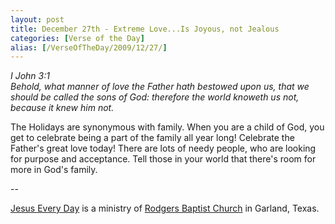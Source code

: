 ```yaml
---
layout: post
title: December 27th - Extreme Love...Is Joyous, not Jealous
categories: [Verse of the Day]
alias: [/VerseOfTheDay/2009/12/27/]
---
```


_I John 3:1  
Behold, what manner of love the Father hath bestowed upon us, that
we should be called the sons of God: therefore the world knoweth us
not, because it knew him not._

The Holidays are synonymous with family. When you are a child of
God, you get to celebrate being a part of the family all year long!
Celebrate the Father's great love today! There are lots of needy
people, who are looking for purpose and acceptance. Tell those in
your world that there's room for more in God's family.

 --

<a href=http://jesuseveryday.net>Jesus Every Day</a> is a ministry of <a href=http://rodgersbaptist.net>Rodgers Baptist Church</a> in Garland, Texas.
